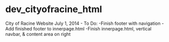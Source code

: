 dev_cityofracine_html
=====================

City of Racine Website
July 1, 2014 - To Do:
-Finish footer with navigation
-Add finished footer to innerpage.html
-Finish innerpage.html, vertical navbar, & content area on right
